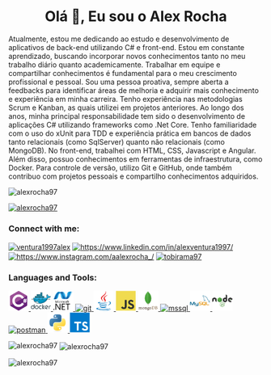 <h1 align="center">Olá 👋, Eu sou o Alex Rocha</h1>
Atualmente, estou me dedicando ao estudo e desenvolvimento de aplicativos de back-end utilizando C# e front-end. Estou em constante aprendizado, buscando incorporar novos conhecimentos tanto no meu trabalho diário quanto academicamente. Trabalhar em equipe e compartilhar conhecimentos é fundamental para o meu crescimento profissional e pessoal. Sou uma pessoa proativa, sempre aberta a feedbacks para identificar áreas de melhoria e adquirir mais conhecimento e experiência em minha carreira. Tenho experiência nas metodologias Scrum e Kanban, as quais utilizei em projetos anteriores. Ao longo dos anos, minha principal responsabilidade tem sido o desenvolvimento de aplicações C# utilizando frameworks como .Net Core. Tenho familiaridade com o uso do xUnit para TDD e experiência prática em bancos de dados tanto relacionais (como SqlServer) quanto não relacionais (como MongoDB). No front-end, trabalhei com HTML, CSS, Javascript e Angular. Além disso, possuo conhecimentos em ferramentas de infraestrutura, como Docker. Para controle de versão, utilizo Git e GitHub, onde também contribuo com projetos pessoais e compartilho conhecimentos adquiridos.

<p align="left"> <img src="https://komarev.com/ghpvc/?username=alexrocha97&label=Profile%20views&color=0e75b6&style=flat" alt="alexrocha97" /> </p>

<p align="left"> <a href="https://github.com/ryo-ma/github-profile-trophy"><img src="https://github-profile-trophy.vercel.app/?username=alexrocha97" alt="alexrocha97" /></a> </p>

<h3 align="left">Connect with me:</h3>
<p align="left">
<a href="https://twitter.com/ventura1997alex" target="blank"><img align="center" src="https://raw.githubusercontent.com/rahuldkjain/github-profile-readme-generator/master/src/images/icons/Social/twitter.svg" alt="ventura1997alex" height="30" width="40" /></a>
<a href="https://linkedin.com/in/https://www.linkedin.com/in/alexventura1997/" target="blank"><img align="center" src="https://raw.githubusercontent.com/rahuldkjain/github-profile-readme-generator/master/src/images/icons/Social/linked-in-alt.svg" alt="https://www.linkedin.com/in/alexventura1997/" height="30" width="40" /></a>
<a href="https://instagram.com/https://www.instagram.com/aalexrocha_/" target="blank"><img align="center" src="https://raw.githubusercontent.com/rahuldkjain/github-profile-readme-generator/master/src/images/icons/Social/instagram.svg" alt="https://www.instagram.com/aalexrocha_/" height="30" width="40" /></a>
<a href="https://discord.gg/tobirama97" target="blank"><img align="center" src="https://raw.githubusercontent.com/rahuldkjain/github-profile-readme-generator/master/src/images/icons/Social/discord.svg" alt="tobirama97" height="30" width="40" /></a>
</p>

<h3 align="left">Languages and Tools:</h3>
<p align="left"> <a href="https://www.w3schools.com/cs/" target="_blank" rel="noreferrer"> <img src="https://raw.githubusercontent.com/devicons/devicon/master/icons/csharp/csharp-original.svg" alt="csharp" width="40" height="40"/> </a> <a href="https://www.docker.com/" target="_blank" rel="noreferrer"> <img src="https://raw.githubusercontent.com/devicons/devicon/master/icons/docker/docker-original-wordmark.svg" alt="docker" width="40" height="40"/> </a> <a href="https://dotnet.microsoft.com/" target="_blank" rel="noreferrer"> <img src="https://raw.githubusercontent.com/devicons/devicon/master/icons/dot-net/dot-net-original-wordmark.svg" alt="dotnet" width="40" height="40"/> </a> <a href="https://git-scm.com/" target="_blank" rel="noreferrer"> <img src="https://www.vectorlogo.zone/logos/git-scm/git-scm-icon.svg" alt="git" width="40" height="40"/> </a> <a href="https://www.java.com" target="_blank" rel="noreferrer"> <img src="https://raw.githubusercontent.com/devicons/devicon/master/icons/java/java-original.svg" alt="java" width="40" height="40"/> </a> <a href="https://developer.mozilla.org/en-US/docs/Web/JavaScript" target="_blank" rel="noreferrer"> <img src="https://raw.githubusercontent.com/devicons/devicon/master/icons/javascript/javascript-original.svg" alt="javascript" width="40" height="40"/> </a> <a href="https://www.mongodb.com/" target="_blank" rel="noreferrer"> <img src="https://raw.githubusercontent.com/devicons/devicon/master/icons/mongodb/mongodb-original-wordmark.svg" alt="mongodb" width="40" height="40"/> </a> <a href="https://www.microsoft.com/en-us/sql-server" target="_blank" rel="noreferrer"> <img src="https://www.svgrepo.com/show/303229/microsoft-sql-server-logo.svg" alt="mssql" width="40" height="40"/> </a> <a href="https://www.mysql.com/" target="_blank" rel="noreferrer"> <img src="https://raw.githubusercontent.com/devicons/devicon/master/icons/mysql/mysql-original-wordmark.svg" alt="mysql" width="40" height="40"/> </a> <a href="https://nodejs.org" target="_blank" rel="noreferrer"> <img src="https://raw.githubusercontent.com/devicons/devicon/master/icons/nodejs/nodejs-original-wordmark.svg" alt="nodejs" width="40" height="40"/> </a> <a href="https://postman.com" target="_blank" rel="noreferrer"> <img src="https://www.vectorlogo.zone/logos/getpostman/getpostman-icon.svg" alt="postman" width="40" height="40"/> </a> <a href="https://www.python.org" target="_blank" rel="noreferrer"> <img src="https://raw.githubusercontent.com/devicons/devicon/master/icons/python/python-original.svg" alt="python" width="40" height="40"/> </a> <a href="https://www.typescriptlang.org/" target="_blank" rel="noreferrer"> <img src="https://raw.githubusercontent.com/devicons/devicon/master/icons/typescript/typescript-original.svg" alt="typescript" width="40" height="40"/> </a> </p>

<p><img align="left" src="https://github-readme-stats.vercel.app/api/top-langs?username=alexrocha97&show_icons=true&locale=en&layout=compact" alt="alexrocha97" /></p>

<p>&nbsp;<img align="center" src="https://github-readme-stats.vercel.app/api?username=alexrocha97&show_icons=true&locale=en" alt="alexrocha97" /></p>

<p><img align="center" src="https://github-readme-streak-stats.herokuapp.com/?user=alexrocha97&" alt="alexrocha97" /></p>
